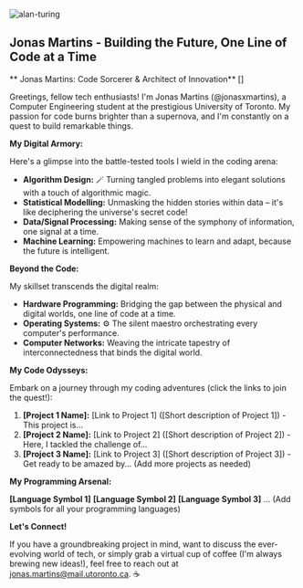 ![alan-turing](https://github.com/jonasxmartins/jonasxmartins/assets/83953412/33e52f24-5349-42dc-96c4-942cb6b0da1a)

##  Jonas Martins - Building the Future, One Line of Code at a Time


** Jonas Martins: Code Sorcerer & Architect of Innovation**  []

Greetings, fellow tech enthusiasts!  I'm Jonas Martins (@jonasxmartins), a Computer Engineering student at the prestigious University of Toronto. My passion for code burns brighter than a supernova, and I'm constantly on a quest to build remarkable things. 

**My Digital Armory:**

Here's a glimpse into the battle-tested tools I wield in the coding arena:

*  **Algorithm Design:** 🪄 Turning tangled problems into elegant solutions with a touch of algorithmic magic.
*  **Statistical Modelling:**  Unmasking the hidden stories within data – it's like deciphering the universe's secret code!
*  **Data/Signal Processing:**  Making sense of the symphony of information, one signal at a time. 
*  **Machine Learning:**  Empowering machines to learn and adapt, because the future is intelligent.

**Beyond the Code:**

My skillset transcends the digital realm:

*  **Hardware Programming:**  Bridging the gap between the physical and digital worlds, one line of code at a time.
*  **Operating Systems:** ⚙️ The silent maestro orchestrating every computer's performance.
*  **Computer Networks:**  Weaving the intricate tapestry of interconnectedness that binds the digital world. 

**My Code Odysseys:**

Embark on a journey through my coding adventures (click the links to join the quest!):

1. **[Project 1 Name]:** [Link to Project 1] ([Short description of Project 1])  -  This project is...
2. **[Project 2 Name]:** [Link to Project 2] ([Short description of Project 2])  -  Here, I tackled the challenge of...
3. **[Project 3 Name]:** [Link to Project 3] ([Short description of Project 3])  -  Get ready to be amazed by... (Add more projects as needed)

**My Programming Arsenal:**

**[Language Symbol 1]** **[Language Symbol 2]** **[Language Symbol 3]** ... (Add symbols for all your programming languages)

**Let's Connect!**  

If you have a groundbreaking project in mind, want to discuss the ever-evolving world of tech, or simply grab a virtual cup of coffee (I'm always brewing new ideas!), feel free to reach out at jonas.martins@mail.utoronto.ca. ☕️


<!---
jonasxmartins/jonasxmartins is a ✨ special ✨ repository because its `README.md` (this file) appears on your GitHub profile.
You can click the Preview link to take a look at your changes.
--->

